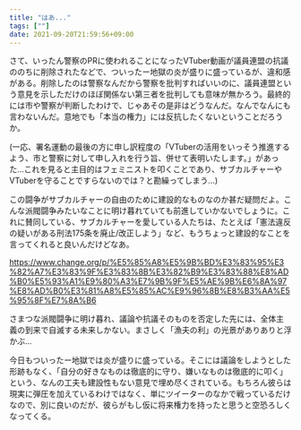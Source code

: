 ```yaml
---
title: "はあ..."
tags: [""]
date: 2021-09-20T21:59:56+09:00
---
```


さて、いったん警察のPRに使われることになったVTuber動画が議員連盟の抗議ののちに削除されたなどで、ついったー地獄の炎が盛りに盛っているが、違和感がある。削除したのは警察なんだから警察を批判すればいいのに、議員連盟という意見を示しただけのほぼ関係ない第三者を批判しても意味が無かろう。最終的には市や警察が判断したわけで、じゃあその是非はどうなんだ。なんでなんにも言わないんだ。意地でも「本当の権力」には反抗したくないということだろうか。

(一応、署名運動の最後の方に申し訳程度の「VTuberの活用をいっそう推進するよう、市と警察に対して申し入れを行う旨、併せて表明いたします。」があった...これを見ると主目的はフェミニストを叩くことであり、サブカルチャーやVTuberを守ることですらないのでは？と勘繰ってしまう...)

この闘争がサブカルチャーの自由のために建設的なものなのか甚だ疑問だよ。こんな派閥闘争みたいなことに明け暮れていても前進していかないでしょうに。これに賛同している、サブカルチャーを愛している人たちは、たとえば「憲法違反の疑いがある刑法175条を廃止/改正しよう」など、もうちょっと建設的なことを言ってくれると良いんだけどなあ。

https://www.change.org/p/%E5%85%A8%E5%9B%BD%E3%83%95%E3%82%A7%E3%83%9F%E3%83%8B%E3%82%B9%E3%83%88%E8%AD%B0%E5%93%A1%E9%80%A3%E7%9B%9F%E5%AE%9B%E6%8A%97%E8%AD%B0%E3%81%A8%E5%85%AC%E9%96%8B%E8%B3%AA%E5%95%8F%E7%8A%B6

さまつな派閥闘争に明け暮れ、議論や抗議そのものを否定した先には、全体主義の到来で自滅する未来しかない。まさしく「漁夫の利」の光景がありありと浮かぶ...

今日もついったー地獄では炎が盛りに盛っている。そこには議論をしようとした形跡もなく、「自分の好きなものは徹底的に守り、嫌いなものは徹底的に叩く」という、なんの工夫も建設性もない意見で埋め尽くされている。もちろん彼らは現実に弾圧を加えているわけではなく、単にツイーターのなかで戦っているだけなので、別に良いのだが、彼らがもし仮に将来権力を持ったと思うと空恐ろしくなってくる。